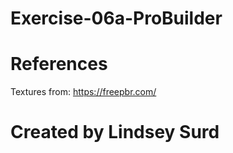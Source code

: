 # Exercise-06a-ProBuilder

# References

Textures from: https://freepbr.com/

# Created by Lindsey Surd
